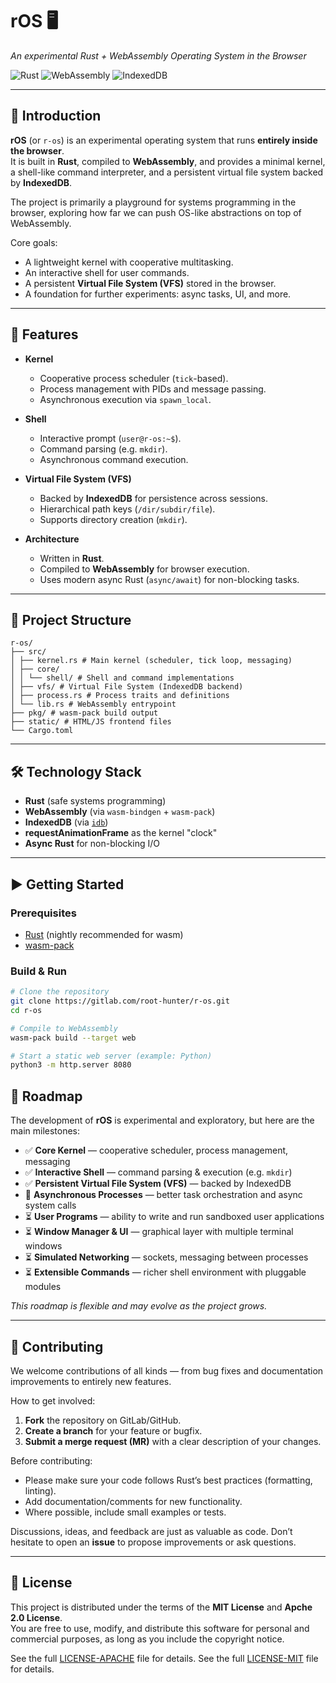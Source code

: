 # rOS 🖥️  
_An experimental Rust + WebAssembly Operating System in the Browser_

![Rust](https://img.shields.io/badge/language-Rust-orange)
![WebAssembly](https://img.shields.io/badge/target-WebAssembly-blueviolet)
![IndexedDB](https://img.shields.io/badge/storage-IndexedDB-lightgrey)

---

## 📖 Introduction
**rOS** (or `r-os`) is an experimental operating system that runs **entirely inside the browser**.  
It is built in **Rust**, compiled to **WebAssembly**, and provides a minimal kernel, a shell-like command interpreter, and a persistent virtual file system backed by **IndexedDB**.

The project is primarily a playground for systems programming in the browser, exploring how far we can push OS-like abstractions on top of WebAssembly.

Core goals:
- A lightweight kernel with cooperative multitasking.
- An interactive shell for user commands.
- A persistent **Virtual File System (VFS)** stored in the browser.
- A foundation for further experiments: async tasks, UI, and more.

---

## 🚀 Features
- **Kernel**
  - Cooperative process scheduler (`tick`-based).
  - Process management with PIDs and message passing.
  - Asynchronous execution via `spawn_local`.

- **Shell**
  - Interactive prompt (`user@r-os:~$`).
  - Command parsing (e.g. `mkdir`).
  - Asynchronous command execution.

- **Virtual File System (VFS)**
  - Backed by **IndexedDB** for persistence across sessions.
  - Hierarchical path keys (`/dir/subdir/file`).
  - Supports directory creation (`mkdir`).

- **Architecture**
  - Written in **Rust**.
  - Compiled to **WebAssembly** for browser execution.
  - Uses modern async Rust (`async/await`) for non-blocking tasks.

---

## 📂 Project Structure

```
r-os/
├── src/
│ ├── kernel.rs # Main kernel (scheduler, tick loop, messaging)
│ ├── core/
│ │ └── shell/ # Shell and command implementations
│ ├── vfs/ # Virtual File System (IndexedDB backend)
│ ├── process.rs # Process traits and definitions
│ └── lib.rs # WebAssembly entrypoint
├── pkg/ # wasm-pack build output
├── static/ # HTML/JS frontend files
└── Cargo.toml
```

---

## 🛠️ Technology Stack
- **Rust** (safe systems programming)
- **WebAssembly** (via `wasm-bindgen` + `wasm-pack`)
- **IndexedDB** (via [`idb`](https://crates.io/crates/idb))
- **requestAnimationFrame** as the kernel "clock"
- **Async Rust** for non-blocking I/O

---

## ▶️ Getting Started

### Prerequisites
- [Rust](https://www.rust-lang.org/) (nightly recommended for wasm)
- [wasm-pack](https://rustwasm.github.io/wasm-pack/)

### Build & Run
```bash
# Clone the repository
git clone https://gitlab.com/root-hunter/r-os.git
cd r-os

# Compile to WebAssembly
wasm-pack build --target web

# Start a static web server (example: Python)
python3 -m http.server 8080

```

## 📜 Roadmap

The development of **rOS** is experimental and exploratory, but here are the main milestones:

- ✅ **Core Kernel** — cooperative scheduler, process management, messaging
- ✅ **Interactive Shell** — command parsing & execution (e.g. `mkdir`)
- ✅ **Persistent Virtual File System (VFS)** — backed by IndexedDB
- 🔄 **Asynchronous Processes** — better task orchestration and async system calls
- ⏳ **User Programs** — ability to write and run sandboxed user applications
- ⏳ **Window Manager & UI** — graphical layer with multiple terminal windows
- ⏳ **Simulated Networking** — sockets, messaging between processes
- ⏳ **Extensible Commands** — richer shell environment with pluggable modules

_This roadmap is flexible and may evolve as the project grows._

---

## 🤝 Contributing

We welcome contributions of all kinds — from bug fixes and documentation improvements to entirely new features.

How to get involved:
1. **Fork** the repository on GitLab/GitHub.
2. **Create a branch** for your feature or bugfix.
3. **Submit a merge request (MR)** with a clear description of your changes.

Before contributing:
- Please make sure your code follows Rust’s best practices (formatting, linting).
- Add documentation/comments for new functionality.
- Where possible, include small examples or tests.

Discussions, ideas, and feedback are just as valuable as code. Don’t hesitate to open an **issue** to propose improvements or ask questions.

---

## 📄 License

This project is distributed under the terms of the **MIT License** and **Apche 2.0 License**.  
You are free to use, modify, and distribute this software for personal and commercial purposes, as long as you include the copyright notice.

See the full [LICENSE-APACHE](LICENSE-APACHE) file for details.
See the full [LICENSE-MIT](LICENSE-MIT) file for details.